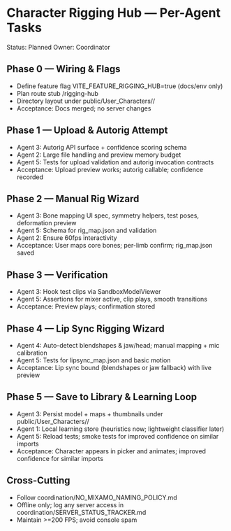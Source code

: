 # Character Rigging Hub — Per-Agent Tasks

Status: Planned
Owner: Coordinator

## Phase 0 — Wiring & Flags
- Define feature flag VITE_FEATURE_RIGGING_HUB=true (docs/env only)
- Plan route stub /rigging-hub
- Directory layout under public/User_Characters/<id>/
- Acceptance: Docs merged; no server changes

## Phase 1 — Upload & Autorig Attempt
- Agent 3: Autorig API surface + confidence scoring schema
- Agent 2: Large file handling and preview memory budget
- Agent 5: Tests for upload validation and autorig invocation contracts
- Acceptance: Upload preview works; autorig callable; confidence recorded

## Phase 2 — Manual Rig Wizard
- Agent 3: Bone mapping UI spec, symmetry helpers, test poses, deformation preview
- Agent 5: Schema for rig_map.json and validation
- Agent 2: Ensure 60fps interactivity
- Acceptance: User maps core bones; per-limb confirm; rig_map.json saved

## Phase 3 — Verification
- Agent 3: Hook test clips via SandboxModelViewer
- Agent 5: Assertions for mixer active, clip plays, smooth transitions
- Acceptance: Preview plays; confirmation stored

## Phase 4 — Lip Sync Rigging Wizard
- Agent 4: Auto-detect blendshapes & jaw/head; manual mapping + mic calibration
- Agent 5: Tests for lipsync_map.json and basic motion
- Acceptance: Lip sync bound (blendshapes or jaw fallback) with live preview

## Phase 5 — Save to Library & Learning Loop
- Agent 3: Persist model + maps + thumbnails under public/User_Characters/<id>/
- Agent 1: Local learning store (heuristics now; lightweight classifier later)
- Agent 5: Reload tests; smoke tests for improved confidence on similar imports
- Acceptance: Character appears in picker and animates; improved confidence for similar imports

## Cross-Cutting
- Follow coordination/NO_MIXAMO_NAMING_POLICY.md
- Offline only; log any server access in coordination/SERVER_STATUS_TRACKER.md
- Maintain >=200 FPS; avoid console spam
